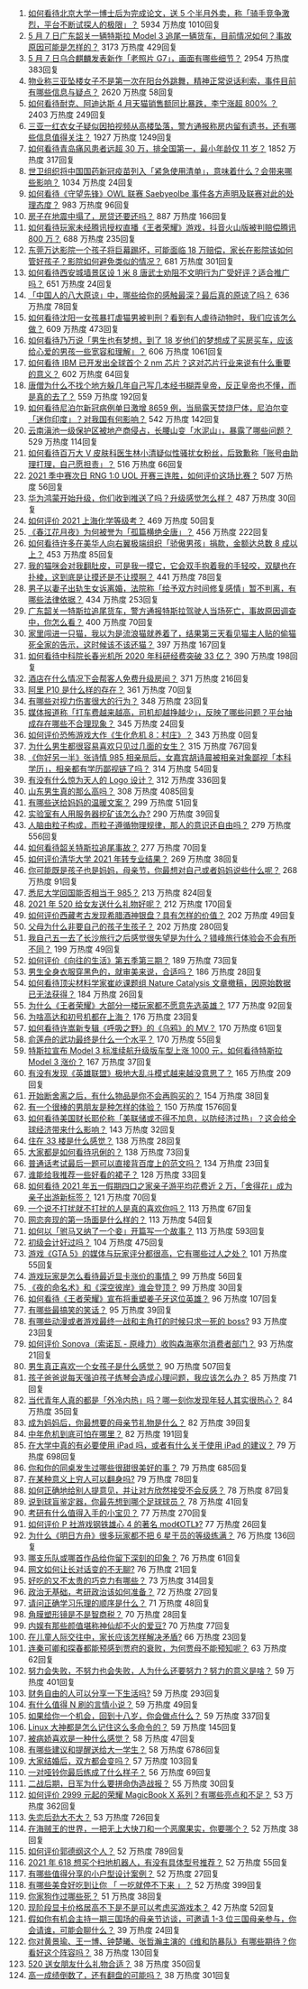 1. [如何看待北京大学一博士后为完成论文，送 5 个半月外卖，称「骑手竞争激烈，平台不断试探人的极限」？](https://www.zhihu.com/question/458170986) 5934 万热度 1010回复
1. [5 月 7 日广东韶关一辆特斯拉 Model 3 追尾一辆货车，目前情况如何？事故原因可能是怎样的？](https://www.zhihu.com/question/458230688) 3173 万热度 429回复
1. [5 月 7 日乌合麒麟发表新作「老照片 G7」，画面有哪些细节？](https://www.zhihu.com/question/458184079) 2954 万热度 383回复
1. [物业称三亚坠楼女子不是第一次在阳台外跳舞，精神正常说话利索，事件目前有哪些信息与疑点？](https://www.zhihu.com/question/458317199) 2620 万热度 58回复
1. [如何看待耐克、阿迪达斯 4 月天猫销售额同比暴跌，李宁涨超 800% ？](https://www.zhihu.com/question/458198356) 2403 万热度 249回复
1. [三亚一红衣女子疑似因拍视频从高楼坠落，警方通报称房内留有遗书，还有哪些信息值得关注？](https://www.zhihu.com/question/458070461) 1927 万热度 1249回复
1. [如何看待青岛痛风患者远超 30 万，排全国第一，最小年龄仅 11 岁？](https://www.zhihu.com/question/457241530) 1852 万热度 317回复
1. [世卫组织将中国国药新冠疫苗列入「紧急使用清单」，意味着什么？会带来哪些影响？](https://www.zhihu.com/question/458276429) 1034 万热度 24回复
1. [如何看待《守望先锋》OWL 联赛 Saebyeolbe 事件各方声明及联赛对此的处理态度？](https://www.zhihu.com/question/458181564) 983 万热度 96回复
1. [房子在地震中塌了，房贷还要还吗？](https://www.zhihu.com/question/63716904) 887 万热度 166回复
1. [如何看待玩家未经腾讯授权直播《王者荣耀》游戏，抖音火山版被判赔偿腾讯 800 万？](https://www.zhihu.com/question/458207960) 688 万热度 235回复
1. [东莞万达影院一个孩子将巨幕踢坏，可能面临 18 万赔偿，家长在影院该如何管好孩子？影院如何避免类似的情况？](https://www.zhihu.com/question/457624626) 681 万热度 301回复
1. [如何看待西安城墙景区设 1 米 8 唐武士劝阻不文明行为广受好评？适合推广吗？](https://www.zhihu.com/question/458013084) 651 万热度 24回复
1. [「中国人的八大原谅」中，哪些给你的感触最深？最后真的原谅了吗？](https://www.zhihu.com/question/458322564) 636 万热度 78回复
1. [如何看待沈阳一女孩暴打虐猫男被判刑？看到有人虐待动物时，我们应该怎么做？](https://www.zhihu.com/question/458191979) 609 万热度 473回复
1. [如何看待乃万说「男生也有梦想，到了 18 岁他们的梦想成了买房买车，应该给心爱的男孩一些宽容和理解」？](https://www.zhihu.com/question/458072558) 606 万热度 1061回复
1. [如何看待 IBM 已开发出全球首个 2 nm 芯片？这对芯片行业来说有什么重要的意义？](https://www.zhihu.com/question/458099340) 602 万热度 64回复
1. [唐僧为什么不找个地方躲几年自己写几本经书糊弄皇帝，反正皇帝也不懂，而是真的去了？](https://www.zhihu.com/question/457874561) 559 万热度 192回复
1. [如何看待尼泊尔新冠病例单日激增 8659 例，当局露天焚烧尸体，尼泊尔变「迷你印度」？对我国有何影响？](https://www.zhihu.com/question/457888018) 542 万热度 142回复
1. [云南滇池一级保护区被地产商侵占，长腰山变「水泥山」，暴露了哪些问题？](https://www.zhihu.com/question/458176455) 529 万热度 114回复
1. [如何看待百万大 V 皮肤科医生林小清疑似性骚扰女粉丝，后致歉称「账号由助理打理，自己愿担责」？](https://www.zhihu.com/question/458204493) 516 万热度 66回复
1. [2021 季中赛次日 RNG 1:0 UOL 开赛三连胜，如何评价这场比赛？](https://www.zhihu.com/question/458261332) 507 万热度 56回复
1. [华为鸿蒙开始升级，你们收到推送了吗？升级感觉怎么样？](https://www.zhihu.com/question/456976153) 487 万热度 30回复
1. [如何评价 2021 上海化学等级考？](https://www.zhihu.com/question/322905393) 469 万热度 50回复
1. [《春江花月夜》为何被誉为「孤篇横绝全唐」？](https://www.zhihu.com/question/301477404) 456 万热度 222回复
1. [如何看待许多在美华人向右翼极端组织「骄傲男孩」捐款，金额达总数 8 成以上？](https://www.zhihu.com/question/458277293) 453 万热度 85回复
1. [我的猫咪会对我翻肚皮，可是我一摸它，它会双手抱着我的手轻咬，双腿也在扑棱，这到底是让摸还是不让摸啊？](https://www.zhihu.com/question/442629160) 441 万热度 78回复
1. [男子以妻子出轨生女诉离婚，法院称「给予双方时间修复感情」暂不判离，有哪些法律依据？](https://www.zhihu.com/question/458189714) 434 万热度 253回复
1. [广东韶关一特斯拉追尾货车，警方通报特斯拉驾驶人当场死亡，事故原因调查中，你怎么看？](https://www.zhihu.com/question/458241432) 400 万热度 70回复
1. [家里闯进一只猫，我以为是流浪猫就养着了，结果第三天看见猫主人贴的偷猫死全家的告示，这时候该不该还猫？](https://www.zhihu.com/question/458067326) 397 万热度 167回复
1. [如何看待中科院长春光机所 2020 年科研经费突破 33 亿？](https://www.zhihu.com/question/457734337) 390 万热度 198回复
1. [酒店在什么情况下会帮客人免费升级房间？](https://www.zhihu.com/question/26920344) 371 万热度 216回复
1. [阿里 P10 是什么样的存在？](https://www.zhihu.com/question/307907539) 361 万热度 70回复
1. [有哪些对视力伤害很大的行为？](https://www.zhihu.com/question/384087324) 348 万热度 23回复
1. [媒体报道称「打车费越来越高，司机却越挣越少」，反映了哪些问题？平台抽成存在哪些不合理现象？](https://www.zhihu.com/question/458224652) 345 万热度 24回复
1. [如何评价恐怖游戏大作《生化危机 8：村庄》？](https://www.zhihu.com/special/1372946362103812096) 343 万热度 0回复
1. [为什么男生都很容易喜欢只见过几面的女生？](https://www.zhihu.com/question/300699970) 315 万热度 767回复
1. [《你好另一半》张诗情 985 相亲局后，女嘉宾胡诗晨被相亲对象鄙视「本科学历」，相亲都有学历鄙视链了吗？](https://www.zhihu.com/question/456452569) 314 万热度 54回复
1. [有没有什么惊为天人的 Logo 设计？](https://www.zhihu.com/question/335957333) 312 万热度 336回复
1. [山东男生真的那么高吗？](https://www.zhihu.com/question/336226437) 308 万热度 4085回复
1. [有哪些送给妈妈的温暖文案？](https://www.zhihu.com/question/388192521) 299 万热度 51回复
1. [实验室有人用服务器挖矿该怎么办?](https://www.zhihu.com/question/451758003) 290 万热度 39回复
1. [人脑由粒子构成，而粒子遵循物理规律，那人的意识还自由吗？](https://www.zhihu.com/question/450868629) 279 万热度 556回复
1. [如何看待韶关特斯拉追尾事故？](https://www.zhihu.com/question/458219985) 277 万热度 70回复
1. [如何评价清华大学 2021 年转专业结果？](https://www.zhihu.com/question/455564234) 269 万热度 38回复
1. [你可能既是孩子也是妈妈，母亲节，你最想对自己或者妈妈说些什么呢？](https://www.zhihu.com/question/457015906) 268 万热度 91回复
1. [悉尼大学回国能否相当于 985？](https://www.zhihu.com/question/266843003) 213 万热度 824回复
1. [2021 年 520 给女友送什么礼物好呢？](https://www.zhihu.com/question/457741080) 212 万热度 170回复
1. [如何评价西藏考古发现希腊酒神银盘？具有怎样的价值？](https://www.zhihu.com/question/457689078) 202 万热度 49回复
1. [父母为什么非要自己的孩子生孩子？](https://www.zhihu.com/question/457863388) 202 万热度 280回复
1. [我自己五一去了长沙旅行之后感觉很失望是为什么？错峰旅行体验会不会有所不同？](https://www.zhihu.com/question/458141426) 199 万热度 49回复
1. [如何评价《向往的生活》第五季第三期？](https://www.zhihu.com/question/458082521) 189 万热度 73回复
1. [男生全身衣服穿黑色的，就审美来说，合适吗？](https://www.zhihu.com/question/26534749) 186 万热度 28回复
1. [如何看待顶尖材料学家崔屹课题组 Nature Catalysis 文章撤稿，因原始数据已无法获得？](https://www.zhihu.com/question/458152727) 184 万热度 26回复
1. [为什么《王者荣耀》大部分一楼玩家都不愿意先选英雄？](https://www.zhihu.com/question/457720588) 177 万热度 92回复
1. [为啥高达和初号机都在上海？](https://www.zhihu.com/question/457070563) 176 万热度 23回复
1. [如何看待许嵩新专辑《呼吸之野》的《乌鸦》的 MV？](https://www.zhihu.com/question/458282787) 170 万热度 61回复
1. [俞莲舟的武功最终是什么一个水平？](https://www.zhihu.com/question/266632991) 170 万热度 55回复
1. [特斯拉宣布 Model 3 标准续航升级版车型上涨 1000 元，如何看待特斯拉 Model 3 涨价？](https://www.zhihu.com/question/458323631) 167 万热度 37回复
1. [有没有发现《英雄联盟》极地大乱斗模式越来越没意思了？](https://www.zhihu.com/question/444348970) 165 万热度 209回复
1. [开始断舍离之后，有什么物品是你不会再购买的？](https://www.zhihu.com/question/457895008) 154 万热度 38回复
1. [有一个很棒的男朋友是种怎样的体验？](https://www.zhihu.com/question/37379581) 150 万热度 1576回复
1. [如何看待美国财长耶伦称「美联储或不得不加息，以防经济过热」？这会给全球经济带来什么影响？](https://www.zhihu.com/question/457850060) 143 万热度 32回复
1. [住在 33 楼是什么感觉？](https://www.zhihu.com/question/452537568) 138 万热度 28回复
1. [大家都是如何看待巩俐的？](https://www.zhihu.com/question/303936309) 138 万热度 73回复
1. [普通话考试最后一题可以直接背百度上的范文吗？](https://www.zhihu.com/question/453538698) 134 万热度 23回复
1. [谁能给我推荐一些好看的裙子？](https://www.zhihu.com/question/452199398) 128 万热度 33回复
1. [如何看待 2021 年五一假期四口之家亲子游平均花费近 2 万，「舍得花」成为亲子出游新标签？](https://www.zhihu.com/question/458009805) 121 万热度 70回复
1. [一个说不打扰就不打扰的人是真的喜欢你吗？](https://www.zhihu.com/question/455719746) 113 万热度 67回复
1. [网恋奔现的第一场面是什么样的？](https://www.zhihu.com/question/455942050) 113 万热度 54回复
1. [如何以「驸马又纳了一个妾」开篇写一个故事？](https://www.zhihu.com/question/392975374) 113 万热度 593回复
1. [初级会计好过吗？](https://www.zhihu.com/question/317553804) 104 万热度 475回复
1. [游戏《GTA 5》的媒体与玩家评分都很高，它有哪些过人之处？](https://www.zhihu.com/question/456975681) 101 万热度 55回复
1. [游戏玩家是怎么看待最近显卡涨价的事情？](https://www.zhihu.com/question/458069212) 99 万热度 56回复
1. [《夜的命名术》和《深空彼岸》谁会登顶？](https://www.zhihu.com/question/457479810) 99 万热度 30回复
1. [如何看待《王者荣耀》宣布将重塑姜子牙这位英雄？](https://www.zhihu.com/question/457939742) 96 万热度 107回复
1. [有哪些最搞笑的笑话？](https://www.zhihu.com/question/455220438) 95 万热度 39回复
1. [有哪些动漫或者游戏最终一战和主角打的时候只求一死的 boss?](https://www.zhihu.com/question/437317273) 93 万热度 23回复
1. [如何评价 Sonova（索诺瓦 - 原峰力）收购森海塞尔消费者部门？](https://www.zhihu.com/question/458216145) 93 万热度 21回复
1. [男生真正喜欢一个女孩子是什么感觉？](https://www.zhihu.com/question/445557705) 90 万热度 507回复
1. [孩子爸爸说每天强迫孩子练琴会造成心理问题，我应该怎么办？](https://www.zhihu.com/question/457467788) 85 万热度 71回复
1. [当代青年人真的都是「外冷内热」吗？哪一刻你发现年轻人其实很热心？](https://www.zhihu.com/question/457137869) 84 万热度 35回复
1. [成为妈妈后，你最想要的母亲节礼物是什么？](https://www.zhihu.com/question/458177527) 82 万热度 39回复
1. [中年危机到底可怕在哪里？](https://www.zhihu.com/question/453074803) 82 万热度 191回复
1. [在大学中真的有必要使用 iPad 吗，或者有什么关于使用 iPad 的建议？](https://www.zhihu.com/question/373915793) 79 万热度 698回复
1. [你和你的同桌发生过哪些很甜很美好的事？](https://www.zhihu.com/question/275364187) 79 万热度 685回复
1. [在某种意义上穷人可以翻身吗?](https://www.zhihu.com/question/454063391) 79 万热度 78回复
1. [如何正确地给别人提意见，并让对方欣然接受不会反感？](https://www.zhihu.com/question/40288998) 78 万热度 87回复
1. [说到球盲鉴定器，你最先想到哪个足球球员？](https://www.zhihu.com/question/447882704) 78 万热度 41回复
1. [考研有什么值得入手的小宝贝？](https://www.zhihu.com/question/322307105) 77 万热度 270回复
1. [如何评价 P 社游戏钢铁雄心 4 的著名 mod《OTL》?](https://www.zhihu.com/question/457737288) 77 万热度 26回复
1. [为什么《明日方舟》很多玩家都不把 6 星干员的等级练满？](https://www.zhihu.com/question/453080628) 76 万热度 136回复
1. [哪支乐队或哪首作品给你留下深刻的印象？](https://www.zhihu.com/question/458257343) 76 万热度 61回复
1. [网文如何让长对话变的不无聊?](https://www.zhihu.com/question/452947352) 76 万热度 21回复
1. [好吃的又不太贵的巧克力有哪些？](https://www.zhihu.com/question/35376222) 73 万热度 314回复
1. [政治无基础，考研政治该如何准备？](https://www.zhihu.com/question/40930352) 72 万热度 27回复
1. [请问正确学习乐理的顺序是什么？](https://www.zhihu.com/question/354012407) 71 万热度 48回复
1. [角膜塑形镜是不是智商税？](https://www.zhihu.com/question/425556684) 70 万热度 28回复
1. [内娱有那些颜值堪称神仙却不火的爱豆?](https://www.zhihu.com/question/439659001) 70 万热度 77回复
1. [在儿童人际交往中，家长应该怎样解决矛盾?](https://www.zhihu.com/question/456245001) 66 万热度 23回复
1. [连秦可卿和探春都能预感到贾府的衰败，为何贾母不能预知呢？](https://www.zhihu.com/question/454745776) 63 万热度 62回复
1. [努力会失败，不努力也会失败，人为什么还要努力？努力的意义是啥？](https://www.zhihu.com/question/456002749) 59 万热度 401回复
1. [财务自由的人可以分享一下生活吗?](https://www.zhihu.com/question/452616303) 59 万热度 293回复
1. [有什么值得 N 刷的言情小说？](https://www.zhihu.com/question/446606462) 59 万热度 49回复
1. [如果给你一个机会，回到十八岁，你会做点什么？](https://www.zhihu.com/question/454167575) 59 万热度 337回复
1. [Linux 大神都是怎么记住这么多命令的？](https://www.zhihu.com/question/452895041) 59 万热度 145回复
1. [被病娇喜欢是一种什么感觉？](https://www.zhihu.com/question/378449678) 58 万热度 47回复
1. [有哪些建议和提醒送给大一学生？](https://www.zhihu.com/question/377593484) 58 万热度 6786回复
1. [大家结婚后，双方都会变吗？](https://www.zhihu.com/question/448732110) 57 万热度 103回复
1. [一对哑铃你最后练成了什么样子？](https://www.zhihu.com/question/378688672) 56 万热度 69回复
1. [二战后期，日军为什么要拼命伪造战报？](https://www.zhihu.com/question/457656500) 55 万热度 30回复
1. [如何评价 2999 元起的荣耀 MagicBook X 系列？有哪些亮点和不足？](https://www.zhihu.com/question/458017940) 53 万热度 362回复
1. [失恋后劲大不大？](https://www.zhihu.com/question/371918832) 53 万热度 726回复
1. [在海贼王的世界，一把无上大快刀和一个恶魔果实，你要哪个？](https://www.zhihu.com/question/458033933) 52 万热度 38回复
1. [如何评价郭德纲这个人？](https://www.zhihu.com/question/35789696) 52 万热度 789回复
1. [2021 年 618 想买个扫地机器人，有没有具体型号推荐？](https://www.zhihu.com/question/397698378) 52 万热度 55回复
1. [有哪些值得分享的小户型设计案例？](https://www.zhihu.com/question/442972054) 52 万热度 27回复
1. [有哪些美食好吃到让你 「 一吃就停不下来 」？](https://www.zhihu.com/question/435951969) 52 万热度 399回复
1. [你家狗作过哪些死？](https://www.zhihu.com/question/457779970) 51 万热度 38回复
1. [现阶段显卡价格居高不下是不是可以考虑买游戏本？](https://www.zhihu.com/question/444651647) 42 万热度 52回复
1. [假如你有机会主持一期三国场的母亲节访谈，可邀请 1-3 位三国母亲参与，你会请谁，可能会聊什么？](https://www.zhihu.com/question/457257349) 39 万热度 24回复
1. [你对黄景瑜、王一博、钟楚曦、张哲瀚主演的《维和防暴队》有哪些期待？你看好这个阵容吗？](https://www.zhihu.com/question/458085512) 38 万热度 130回复
1. [520 送女朋友什么礼物合适？](https://www.zhihu.com/question/393509843) 38 万热度 350回复
1. [高一成绩倒数了，还有翻盘的可能吗？](https://www.zhihu.com/question/457341656) 38 万热度 301回复